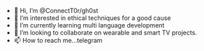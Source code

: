 - 👋 Hi, I’m @ConnectT0r/gh0st
- 👀 I’m interested in ethical techniques for a good cause
- 🌱 I’m currently learning multi language development 
- 💞️ I’m looking to collaborate on wearable and smart TV projects.
- 📫 How to reach me...telegram

<!---
ConnectT0r/ConnectT0r is a ✨ special ✨ repository because its `README.md` (this file) appears on your GitHub profile.
You can click the Preview link to take a look at your changes.
--->
